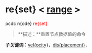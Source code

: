 # re{set}  < [range](range/) >
pcdc n{ode} <span style='color: red;'>re{set}</span>
> **描述：**重置节点数据值的命令

**子关键词：**[vel{ocity}](n{ode}/re{set}/vel{ocity}/)，[dis{placement}](n{ode}/re{set}/dis{placement}/)，
